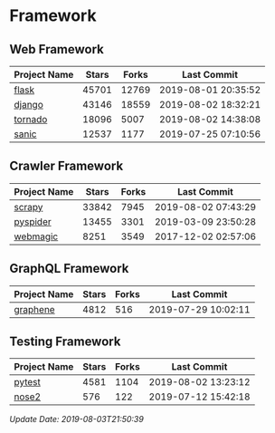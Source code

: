 # Framework

## Web Framework

| Project Name | Stars | Forks | Last Commit |
| ------------ | ----- | ----- | ----------- |
| [flask](https://github.com/pallets/flask) | 45701 | 12769 | 2019-08-01 20:35:52 |
| [django](https://github.com/django/django) | 43146 | 18559 | 2019-08-02 18:32:21 |
| [tornado](https://github.com/tornadoweb/tornado) | 18096 | 5007 | 2019-08-02 14:38:08 |
| [sanic](https://github.com/huge-success/sanic) | 12537 | 1177 | 2019-07-25 07:10:56 |

## Crawler Framework

| Project Name | Stars | Forks | Last Commit |
| ------------ | ----- | ----- | ----------- |
| [scrapy](https://github.com/scrapy/scrapy) | 33842 | 7945 | 2019-08-02 07:43:29 |
| [pyspider](https://github.com/binux/pyspider) | 13455 | 3301 | 2019-03-09 23:50:28 |
| [webmagic](https://github.com/code4craft/webmagic) | 8251 | 3549 | 2017-12-02 02:57:06 |

## GraphQL Framework

| Project Name | Stars | Forks | Last Commit |
| ------------ | ----- | ----- | ----------- |
| [graphene](https://github.com/graphql-python/graphene) | 4812 | 516 | 2019-07-29 10:02:11 |

## Testing Framework

| Project Name | Stars | Forks | Last Commit |
| ------------ | ----- | ----- | ----------- |
| [pytest](https://github.com/pytest-dev/pytest) | 4581 | 1104 | 2019-08-02 13:23:12 |
| [nose2](https://github.com/nose-devs/nose2) | 576 | 122 | 2019-07-12 15:42:18 |

*Update Date: 2019-08-03T21:50:39*